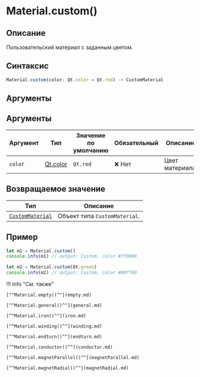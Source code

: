 # Material.custom()

## Описание
Пользовательский материал с заданным цветом.

## Синтаксис
```javascript
Material.custom(color: Qt.color = Qt.red) -> CustomMaterial
``` 

## Аргументы

## Аргументы

| Аргумент      | Тип             | Значение по умолчанию | Обязательный | Описание              |
|---------------|------------------|------------------------|--------------|------------------------|
| `color`       | [Qt.color]()     | `Qt.red`  | ❌ Нет        | Цвет материала.        |        |

## Возвращаемое значение

| Тип                              | Описание                                      |
|----------------------------------|-----------------------------------------------|
| [`CustomMaterial`](./../../../types/materials/CustomMaterial/index.md) | Объект типа `CustomMaterial`. |

## Пример
``` javascript linenums="1"
let m1 = Material.custom()
console.info(m1) // output: Custom, color #ff0000

let m2 = Material.custom(Qt.green)
console.info(m2) // output: Custom, color #00ff00
``` 

!!! info "См. также"

    [^^Material.empty()^^](empty.md)

    [^^Material.general()^^](general.md)

    [^^Material.iron()^^](iron.md)

    [^^Material.winding()^^](winding.md)

    [^^Material.endturn()^^](endturn.md)

    [^^Material.conductor()^^](conductor.md)

    [^^Material.magnetParallel()^^](magnetParallel.md)

    [^^Material.magnetRadial()^^](magnetRadial.md)
